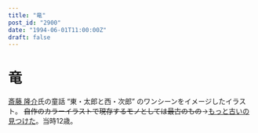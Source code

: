 ```yaml
---
title: "竜"
post_id: "2900"
date: "1994-06-01T11:00:00Z"
draft: false
---
```


# 竜

[斎藤 隆介](http://ja.wikipedia.org/wiki/%E6%96%8E%E8%97%A4%E9%9A%86%E4%BB%8B)氏の童話 “東・太郎と西・次郎” のワンシーンをイメージしたイラスト。 <del>自作のカラーイラストで現存するモノとしては最古のもの</del>→[もっと古いの見つけた](/6345)。当時12歳。
